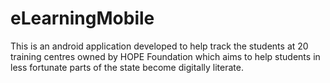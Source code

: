 # eLearningMobile

This is an android application developed to help track the students at 20 training centres owned by HOPE Foundation which
aims to help students in less fortunate parts of the state become digitally literate.

